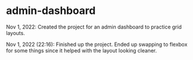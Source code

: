 # admin-dashboard

Nov 1, 2022:
Created the project for an admin dashboard to practice grid layouts.

Nov 1, 2022 (22:16):
Finished up the project. Ended up swapping to flexbox for some things since it helped with the layout looking cleaner.